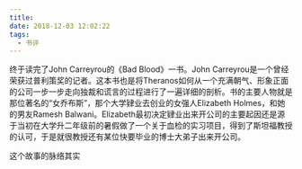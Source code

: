 ```yaml
---
title: 
date: 2018-12-03 12:02:22
tags:
  - 书评
---
```

终于读完了John Carreyrou的《Bad Blood》一书。John Carreyrou是一个曾经荣获过普利策奖的记者。这本书也是将Theranos如何从一个充满朝气、形象正面的公司一步一步走向独裁和谎言的过程进行了一遍详细的剖析。书的主要人物就是那位著名的“女乔布斯”，那个大学肄业去创业的女强人Elizabeth Holmes，和她的男友Ramesh Balwani。Elizabeth最初决定肄业出来开公司的主要起因还是源于当初在大学升二年级前的暑假做了一个关于血检的实习项目，得到了斯坦福教授的认可，于是就很教授还有某位快要毕业的博士大弟子出来开公司。

这个故事的脉络其实